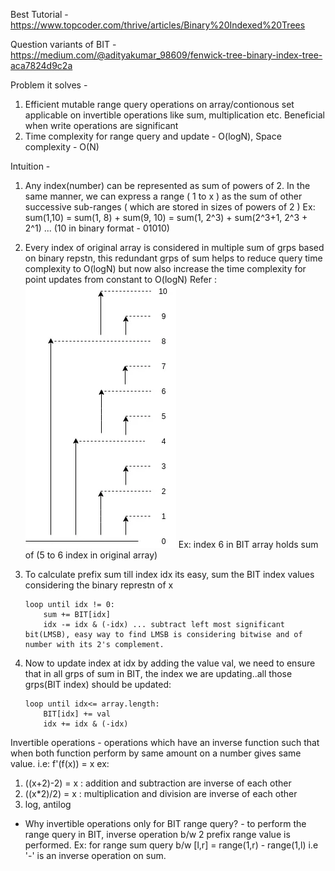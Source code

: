 
Best Tutorial - https://www.topcoder.com/thrive/articles/Binary%20Indexed%20Trees

Question variants of BIT - https://medium.com/@adityakumar_98609/fenwick-tree-binary-index-tree-aca7824d9c2a

Problem it solves - 
1. Efficient mutable range query operations on array/contionous set applicable on invertible operations like sum, multiplication etc. 
Beneficial when write operations are significant
2. Time complexity for range query and update - O(logN), Space complexity - O(N)


Intuition -
1. Any index(number) can be represented as sum of powers of 2. In the same manner, we can express a range ( 1 to x ) as the sum of other successive sub-ranges ( which are stored in sizes of powers of 2 )
Ex: sum(1,10) = sum(1, 8) + sum(9, 10) = sum(1, 2^3) + sum(2^3+1, 2^3 + 2^1) ... (10 in binary format - 01010)

2. Every index of original array is considered in multiple sum of grps based on binary repstn, this redundant grps of sum helps to reduce query time complexity to O(logN) but now also increase the time complexity for point updates from constant to O(logN)
Refer : ![alt text](image.png)
Ex: index 6 in BIT array holds sum of (5 to 6 index in original array)

3. To calculate prefix sum till index idx its easy, sum the BIT index values considering the binary represtn of x
    ```
    loop until idx != 0:
        sum += BIT[idx]
        idx -= idx & (-idx) ... subtract left most significant bit(LMSB), easy way to find LMSB is considering bitwise and of number with its 2's complement.
    ```

4. Now to update index at idx by adding the value val, we need to ensure that in all grps of sum in BIT, the index we are updating..all those grps(BIT index) should be updated:
    ```
    loop until idx<= array.length:
        BIT[idx] += val
        idx += idx & (-idx)
    ```


Invertible operations - 
operations which have an inverse function such that when both function perform by same amount on a number gives same value. i.e: f'(f(x)) = x 
ex: 
1. ((x+2)-2) = x : addition and subtraction are inverse of each other
2. ((x*2)/2) = x : multiplication and division are inverse of each other
3. log, antilog

- Why invertible operations only for BIT range query? - to perform the range query in BIT, inverse operation b/w 2 prefix range value is performed.
Ex: for range sum query b/w [l,r] = range(1,r) - range(1,l) i.e '-' is an inverse operation on sum.
